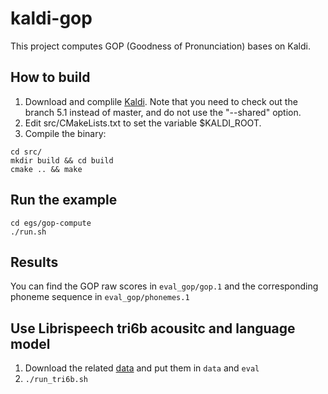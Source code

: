 
# kaldi-gop
This project computes GOP (Goodness of Pronunciation) bases on Kaldi.

## How to build
1. Download and complile [Kaldi](http://www.kaldi-asr.org). Note that you need to check out the branch 5.1 instead of master, and do not use the "--shared" option.
1. Edit src/CMakeLists.txt to set the variable $KALDI_ROOT.
1. Compile the binary:
```
cd src/
mkdir build && cd build
cmake .. && make
```
## Run the example
```
cd egs/gop-compute
./run.sh
```

## Results
You can find the GOP raw scores in `eval_gop/gop.1` and the corresponding phoneme sequence in `eval_gop/phonemes.1`

## Use Librispeech tri6b acousitc and language model
1. Download the related [data](https://drive.google.com/a/tamu.edu/file/d/1Zynno632MqvjUv12ZBzY3FCKiyuTscaz/view?usp=drivesdk) and put them in `data` and `eval`
1. `./run_tri6b.sh`
